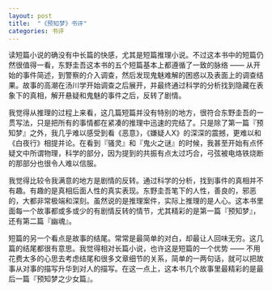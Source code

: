 ```yaml
---
layout: post
title:  "《预知梦》书评"
categories: 书评
---
```

读短篇小说的确没有中长篇的快感，尤其是短篇推理小说。不过这本书中的短篇仍然很值得一看，东野圭吾这本书的五个短篇基本上都遵循了一致的脉络 —— 从开始的事件简述，到警察的介入调查，然后发现鬼魅难解的困惑以及表面上的调查结果。故事的高潮在汤川学开始调查之后展开，并最终通过科学的分析找到隐藏在表象下的真相，解开悬疑和鬼魅的事件之后，反转了剧情。

我觉得从推理的过程上来看，这几篇短篇并没有特别的地方，很符合东野圭吾的一贯写法，只是把所有的事情都在紧凑的推理中迅速的完结了。只是除了第一篇『预知梦』之外，我几乎难以感受到看《恶意》，《嫌疑人X》的深深的震撼，更难以和《白夜行》相提并论。在看到『骚灵』和『鬼火之谜』的时候，我甚至开始有点怀疑文中所谓物理，科学的部分，因为提到的共振有点太过巧合，弓弦被电烙铁烧断的那部分也很令人难以信服。

我觉得比较令我满意的地方是剧情的反转。通过科学的分析，找到事件的真相并不有趣。有趣的是真相后面人性的真实表现。东野圭吾笔下的人性，善良的，邪恶的，大都非常极端和深刻。虽然说的是推理案件，实际上推理的是人心。这本书里面每一个故事都或多或少的有剧情反转的情节，尤其精彩的是第一篇『预知梦』，还有第二篇『幽魂』。

短篇的另一个看点是故事的结尾。常常是最简单的对白，却最让人回味无穷。这几篇的结尾都很有意思。我觉得相对长篇小说，也许这是短篇的一个优势 —— 不用花费太多的心思去考虑结尾和很多文章细节的关系，简单的一两句话，就可以把故事从对事的描写升华到对人的描写。在这一点上，这本书几个故事里最精彩的是最后一篇『预知梦之少女篇』。

